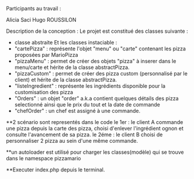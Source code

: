 Participants au travail : 

Alicia Saci
Hugo ROUSSILON


Description de la conception :
Le projet est constitué des classes suivante :
- classe abstraite <abstractPizza>
Et les classes instaciable : 
- "cartePizza" : représente  l'objet "menu" ou "carte" contenant les pizza proposées par MarioPizza
- "pizzaMenu" :  permet de créer des objets "pizza" à inserer dans le menu/carte et hérite de la classe abstractPizza.
- "pizzaCustom" : permet de créer des pizza custom (personnalisé par le client) et hérite de la classe abstractPizza.
- "listeIngredient" : représente les ingrédients disponible pour la customisation des pizza
- "Orders" : un objet "order" a.k.a contient quelques détails des pizza selectionné ainsi que le prix du tout et la date de commande
- "chefOrder" : un chef est assigné à une commande.

**2 scénario sont representés dans le code
le 1er : le client A commande une pizza depuis la carte des pizza, choisi d'enlever l'ingrédient ognon et consulte l'avancement de sa pizza.
le 2éme : le client B choisi de personnaliser 2 pizza au sein d'une même commande.

**un autoloader est utilisé pour charger les classes(modèle) qui se trouve dans le 
namespace pizzamario

**Executer index.php depuis le terminal.
  
